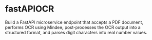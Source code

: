 # fastAPIOCR
Build a FastAPI microservice endpoint that accepts a PDF document, performs OCR using Mindee, post-processes the OCR output into a structured format, and parses digit characters into real number values.
